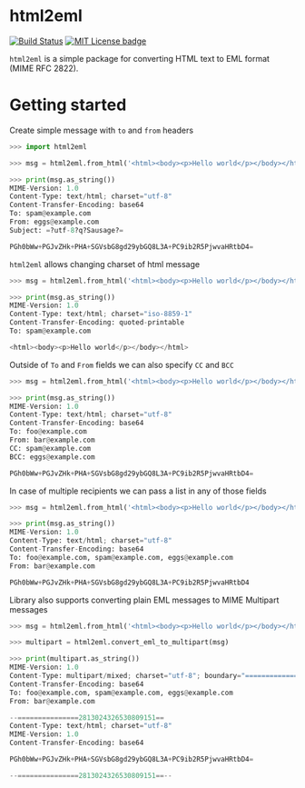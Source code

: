 # html2eml
[![Build Status](https://travis-ci.com/gaijinx/html2eml.svg?branch=master)](https://travis-ci.com/gaijinx/html2eml)
[![MIT License badge](https://img.shields.io/badge/license-MIT-green.svg)](https://github.com/gaijinx/html2eml/blob/master/LICENSE)

`html2eml` is a simple package for converting HTML text to EML format (MIME RFC 2822).

# Getting started

Create simple message with `to` and `from` headers
```python
>>> import html2eml

>>> msg = html2eml.from_html('<html><body><p>Hello world</p></body></html>', to='spam@example.com', from_='eggs@example.com', subject='Sausage')

>>> print(msg.as_string())
MIME-Version: 1.0
Content-Type: text/html; charset="utf-8"
Content-Transfer-Encoding: base64
To: spam@example.com
From: eggs@example.com
Subject: =?utf-8?q?Sausage?=

PGh0bWw+PGJvZHk+PHA+SGVsbG8gd29ybGQ8L3A+PC9ib2R5PjwvaHRtbD4=
```

`html2eml` allows changing charset of html message
```python
>>> msg = html2eml.from_html('<html><body><p>Hello world</p></body></html>', charset='ISO-8859-1', to='spam@example.com')

>>> print(msg.as_string())
MIME-Version: 1.0
Content-Type: text/html; charset="iso-8859-1"
Content-Transfer-Encoding: quoted-printable
To: spam@example.com

<html><body><p>Hello world</p></body></html>
```

Outside of `To` and `From` fields we can also specify `CC` and `BCC`
```python
>>> msg = html2eml.from_html('<html><body><p>Hello world</p></body></html>', to='foo@example.com', from_='bar@example.com', cc='spam@example.com', bcc='eggs@example.com')

>>> print(msg.as_string())
MIME-Version: 1.0
Content-Type: text/html; charset="utf-8"
Content-Transfer-Encoding: base64
To: foo@example.com
From: bar@example.com
CC: spam@example.com
BCC: eggs@example.com

PGh0bWw+PGJvZHk+PHA+SGVsbG8gd29ybGQ8L3A+PC9ib2R5PjwvaHRtbD4=
```

In case of multiple recipients we can pass a list in any of those fields
```python
>>> msg = html2eml.from_html('<html><body><p>Hello world</p></body></html>', to=['foo@example.com', 'spam@example.com', 'eggs@example.com'], from_='bar@example.com')

>>> print(msg.as_string())
MIME-Version: 1.0
Content-Type: text/html; charset="utf-8"
Content-Transfer-Encoding: base64
To: foo@example.com, spam@example.com, eggs@example.com
From: bar@example.com

PGh0bWw+PGJvZHk+PHA+SGVsbG8gd29ybGQ8L3A+PC9ib2R5PjwvaHRtbD4
```

Library also supports converting plain EML messages to MIME Multipart messages
```python
>>> msg = html2eml.from_html('<html><body><p>Hello world</p></body></html>', to=['foo@example.com', 'spam@example.com', 'eggs@example.com'], from_='bar@example.com')

>>> multipart = html2eml.convert_eml_to_multipart(msg)

>>> print(multipart.as_string())
MIME-Version: 1.0
Content-Type: multipart/mixed; charset="utf-8"; boundary="===============2813024326530809151=="
Content-Transfer-Encoding: base64
To: foo@example.com, spam@example.com, eggs@example.com
From: bar@example.com

--===============2813024326530809151==
Content-Type: text/html; charset="utf-8"
MIME-Version: 1.0
Content-Transfer-Encoding: base64

PGh0bWw+PGJvZHk+PHA+SGVsbG8gd29ybGQ8L3A+PC9ib2R5PjwvaHRtbD4=

--===============2813024326530809151==--
```